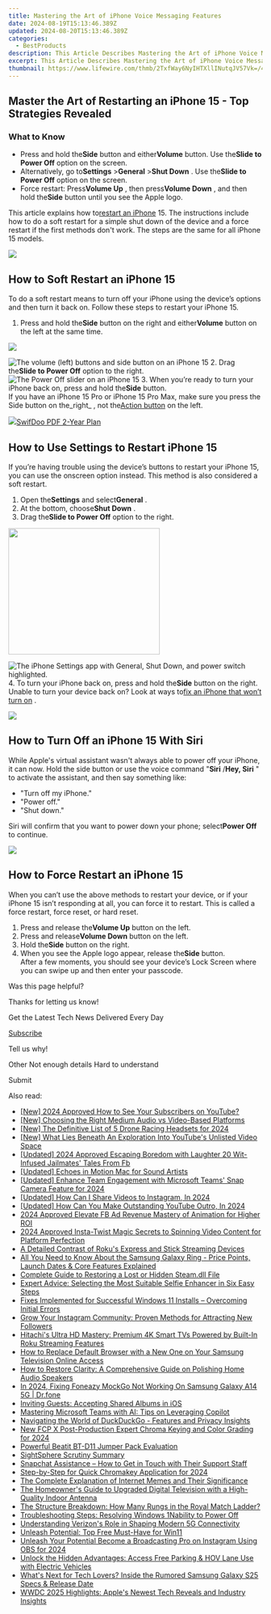 ```yaml
---
title: Mastering the Art of iPhone Voice Messaging Features
date: 2024-08-19T15:13:46.389Z
updated: 2024-08-20T15:13:46.389Z
categories:
  - BestProducts
description: This Article Describes Mastering the Art of iPhone Voice Messaging Features
excerpt: This Article Describes Mastering the Art of iPhone Voice Messaging Features
thumbnail: https://www.lifewire.com/thmb/2TxfWay6NyIHTXllINutqJV57Vk=/400x300/filters:no_upscale():max_bytes(150000):strip_icc():format(webp)/Voice-Message-iPhone-Messages-5199864-ea3622a8051c486ca45c3bbe2b7f30d6.jpg
---
```


## Master the Art of Restarting an iPhone 15 - Top Strategies Revealed
### What to Know

* Press and hold the**Side** button and either**Volume** button. Use the**Slide to Power Off** option on the screen.
* Alternatively, go to**Settings** \>**General** \>**Shut Down** . Use the**Slide to Power Off** option on the screen.
* Force restart: Press**Volume Up** , then press**Volume Down** , and then hold the**Side** button until you see the Apple logo.

 This article explains how to[restart an iPhone](https://www.lifewire.com/how-to-restart-iphone-2000288) 15\. The instructions include how to do a soft restart for a simple shut down of the device and a force restart if the first methods don't work. The steps are the same for all iPhone 15 models.

<!-- affiliate ads begin -->
<a href="https://secure.2checkout.com/order/checkout.php?PRODS=4940312&QTY=1&AFFILIATE=108875&CART=1"><img src="https://secure.avangate.com/images/merchant/333ac5d90817d69113471fbb6e531bee/sps-partnership-728x90eng.png" border="0"></a>
<!-- affiliate ads end -->
## How to Soft Restart an iPhone 15

 To do a soft restart means to turn off your iPhone using the device’s options and then turn it back on. Follow these steps to restart your iPhone 15.

1. Press and hold the**Side** button on the right and either**Volume** button on the left at the same time.  
<!-- affiliate ads begin -->
<a href="https://secure.2checkout.com/order/checkout.php?PRODS=4620778&QTY=1&AFFILIATE=108875&CART=1"><img src="https://secure.avangate.com/images/merchant/07dd4d5a72f5740ef0f035f201951476/300__250banner.jpg" border="0"></a>
<!-- affiliate ads end -->
![The volume (left) buttons and side button on an iPhone 15](https://www.lifewire.com/thmb/TmHUOU_P6SpM3wMTkgaBlQ6knbg=/1500x0/filters:no_upscale():max_bytes(150000):strip_icc():format(webp)/Side-and-Volume-buttons-on-iPhone-15-Pro-ce7f29a6f4bb4cf3bb66ea8b0b928ba3.jpg)
2. Drag the**Slide to Power Off** option to the right.  
![The Power Off slider on an iPhone 15](https://www.lifewire.com/thmb/_gkqlHLFwAAe43qTejESczVRQeE=/1500x0/filters:no_upscale():max_bytes(150000):strip_icc():format(webp)/iPhone15-Power-Off-Slider-8662940-84a3f064e5dc4278b8c8abb4a8bcbf56-a833a36d8094471694b628adb004cc60.jpg)
3. When you’re ready to turn your iPhone back on, press and hold the**Side** button.  
 If you have an iPhone 15 Pro or iPhone 15 Pro Max, make sure you press the Side button on the_right_ , not the[Action button](https://www.lifewire.com/use-action-button-on-iphone-15-pro-7972021) on the left.

<!-- affiliate ads begin -->
<a href="https://purchase.swifdoo.com/order/checkout.php?PRODS=40002580&QTY=1&AFFILIATE=108875&CART=1"><img src="https://secure.avangate.com/images/merchant/8b932759a5a04ddb34bf79e3f9072e4b/products/3_Product%20box%20white-1024x1024.png" border="0">SwifDoo PDF 2-Year Plan</a>
<!-- affiliate ads end -->
## How to Use Settings to Restart iPhone 15

 If you’re having trouble using the device’s buttons to restart your iPhone 15, you can use the onscreen option instead. This method is also considered a soft restart.

1. Open the**Settings** and select**General** .
2. At the bottom, choose**Shut Down** .
3. Drag the**Slide to Power Off** option to the right.  
<!-- affiliate ads begin -->
<a href="https://boody-eco-wear.pxf.io/c/5597632/1567905/13846" target="_top" id="1567905"><img src="//a.impactradius-go.com/display-ad/13846-1567905" border="0" alt="" width="300" height="250"/></a><img height="0" width="0" src="https://imp.pxf.io/i/5597632/1567905/13846" style="position:absolute;visibility:hidden;" border="0" />
<!-- affiliate ads end -->
![The iPhone Settings app with General, Shut Down, and power switch highlighted.](https://www.lifewire.com/thmb/qkqSasRdubWydWHUBG5CkQeJstI=/1500x0/filters:no_upscale():max_bytes(150000):strip_icc():format(webp)/Turn-Of-iPhone-15-Pro-in-Settings-6be83e8413504c42b9bc2f146153f7da.jpg)
4. To turn your iPhone back on, press and hold the**Side** button on the right.  
 Unable to turn your device back on? Look at ways to[fix an iPhone that won’t turn on](https://www.lifewire.com/what-to-do-when-your-iphone-wont-turn-on-2000281) .

<!-- affiliate ads begin -->
<a href="https://secure.2checkout.com/order/checkout.php?PRODS=3546200&QTY=1&AFFILIATE=108875&CART=1"><img src="http://www.binteko.com/sites/default/files/banner01_468x60a.gif" border="0"></a>
<!-- affiliate ads end -->
## How to Turn Off an iPhone 15 With Siri

 While Apple's virtual assistant wasn't always able to power off your iPhone, it can now. Hold the side button or use the voice command "**Siri** /**Hey, Siri** " to activate the assistant, and then say something like:

* "Turn off my iPhone."
* "Power off."
* "Shut down."

 Siri will confirm that you want to power down your phone; select**Power Off** to continue.

<!-- affiliate ads begin -->
<a href="https://shop.systoolsgroup.com/affiliate.php?ACCOUNT=SYSTOOBY&AFFILIATE=108875&PATH=https%3A%2F%2Fwww.systoolsgroup.com%3FAFFILIATE%3D108875%26RESOURCE%3D%2BSysTools%2BOutlook%2BRecovery"><img src="https://www.systoolsgroup.com/box/outlook-recovery.png" border="0"></a>
<!-- affiliate ads end -->
## How to Force Restart an iPhone 15

 When you can’t use the above methods to restart your device, or if your iPhone 15 isn’t responding at all, you can force it to restart. This is called a force restart, force reset, or hard reset.

1. Press and release the**Volume Up** button on the left.
2. Press and release**Volume Down** button on the left.
3. Hold the**Side** button on the right.
4. When you see the Apple logo appear, release the**Side** button.  
 After a few moments, you should see your device’s Lock Screen where you can swipe up and then enter your passcode.

Was this page helpful?

Thanks for letting us know!

 Get the Latest Tech News Delivered Every Day

[Subscribe](https://www.lifewire.com/#)

Tell us why!

 Other  Not enough details  Hard to understand

 Submit

<ins class="adsbygoogle"
     style="display:block"
     data-ad-format="autorelaxed"
     data-ad-client="ca-pub-7571918770474297"
     data-ad-slot="1223367746"></ins>



<ins class="adsbygoogle"
     style="display:block"
     data-ad-client="ca-pub-7571918770474297"
     data-ad-slot="8358498916"
     data-ad-format="auto"
     data-full-width-responsive="true"></ins>

<span class="atpl-alsoreadstyle">Also read:</span>
<div><ul>
<li><a href="https://eaxpv-info.techidaily.com/1717722999994-new-2024-approved-how-to-see-your-subscribers-on-youtube/"><u>[New] 2024 Approved  How to See Your Subscribers on YouTube?</u></a></li>
<li><a href="https://fox-links.techidaily.com/new-choosing-the-right-medium-audio-vs-video-based-platforms/"><u>[New] Choosing the Right Medium  Audio vs Video-Based Platforms</u></a></li>
<li><a href="https://vp-tips.techidaily.com/new-the-definitive-list-of-5-drone-racing-headsets-for-2024/"><u>[New] The Definitive List of 5 Drone Racing Headsets for 2024</u></a></li>
<li><a href="https://facebook-video-share.techidaily.com/new-what-lies-beneath-an-exploration-into-youtubes-unlisted-video-space/"><u>[New] What Lies Beneath  An Exploration Into YouTube's Unlisted Video Space</u></a></li>
<li><a href="https://facebook-clips.techidaily.com/updated-2024-approved-escaping-boredom-with-laughter-20-wit-infused-jailmates-tales-from-fb/"><u>[Updated] 2024 Approved  Escaping Boredom with Laughter  20 Wit-Infused Jailmates' Tales From Fb</u></a></li>
<li><a href="https://screen-video-capture.techidaily.com/updated-echoes-in-motion-mac-for-sound-artists/"><u>[Updated] Echoes in Motion  Mac for Sound Artists</u></a></li>
<li><a href="https://snapchat-videos.techidaily.com/updated-enhance-team-engagement-with-microsoft-teams-snap-camera-feature-for-2024/"><u>[Updated] Enhance Team Engagement with Microsoft Teams' Snap Camera Feature for 2024</u></a></li>
<li><a href="https://facebook-video-content.techidaily.com/updated-how-can-i-share-videos-to-instagram-in-2024/"><u>[Updated] How Can I Share Videos to Instagram, In 2024</u></a></li>
<li><a href="https://eaxpv-info.techidaily.com/updated-how-can-you-make-outstanding-youtube-outro-in-2024/"><u>[Updated] How Can You Make Outstanding YouTube Outro, In 2024</u></a></li>
<li><a href="https://facebook-clips.techidaily.com/2024-approved-elevate-fb-ad-revenue-mastery-of-animation-for-higher-roi/"><u>2024 Approved  Elevate FB Ad Revenue  Mastery of Animation for Higher ROI</u></a></li>
<li><a href="https://instagram-video-recordings.techidaily.com/2024-approved-insta-twist-magic-secrets-to-spinning-video-content-for-platform-perfection/"><u>2024 Approved  Insta-Twist Magic  Secrets to Spinning Video Content for Platform Perfection</u></a></li>
<li><a href="https://tech-recovery.techidaily.com/a-detailed-contrast-of-rokus-express-and-stick-streaming-devices/"><u>A Detailed Contrast of Roku's Express and Stick Streaming Devices</u></a></li>
<li><a href="https://tech-recovery.techidaily.com/all-you-need-to-know-about-the-samsung-galaxy-ring-price-points-launch-dates-and-core-features-explained/"><u>All You Need to Know About the Samsung Galaxy Ring - Price Points, Launch Dates & Core Features Explained</u></a></li>
<li><a href="https://tech-recovery.techidaily.com/complete-guide-to-restoring-a-lost-or-hidden-steamdll-file/"><u>Complete Guide to Restoring a Lost or Hidden Steam.dll File</u></a></li>
<li><a href="https://tech-recovery.techidaily.com/expert-advice-selecting-the-most-suitable-selfie-enhancer-in-six-easy-steps/"><u>Expert Advice: Selecting the Most Suitable Selfie Enhancer in Six Easy Steps</u></a></li>
<li><a href="https://techidaily.com/fixes-implemented-for-successful-windows-11-installs-overcoming-initial-errors/"><u>Fixes Implemented for Successful Windows 11 Installs – Overcoming Initial Errors</u></a></li>
<li><a href="https://tech-recovery.techidaily.com/grow-your-instagram-community-proven-methods-for-attracting-new-followers/"><u>Grow Your Instagram Community: Proven Methods for Attracting New Followers</u></a></li>
<li><a href="https://tech-recovery.techidaily.com/hitachis-ultra-hd-mastery-premium-4k-smart-tvs-powered-by-built-in-roku-streaming-features/"><u>Hitachi's Ultra HD Mastery: Premium 4K Smart TVs Powered by Built-In Roku Streaming Features</u></a></li>
<li><a href="https://tech-recovery.techidaily.com/how-to-replace-default-browser-with-a-new-one-on-your-samsung-television-online-access/"><u>How to Replace Default Browser with a New One on Your Samsung Television Online Access</u></a></li>
<li><a href="https://tech-recovery.techidaily.com/how-to-restore-clarity-a-comprehensive-guide-on-polishing-home-audio-speakers/"><u>How to Restore Clarity: A Comprehensive Guide on Polishing Home Audio Speakers</u></a></li>
<li><a href="https://review-topics.techidaily.com/in-2024-fixing-foneazy-mockgo-not-working-on-samsung-galaxy-a14-5g-drfone-by-drfone-virtual-android/"><u>In 2024, Fixing Foneazy MockGo Not Working On Samsung Galaxy A14 5G | Dr.fone</u></a></li>
<li><a href="https://tech-recovery.techidaily.com/inviting-guests-accepting-shared-albums-in-ios/"><u>Inviting Guests: Accepting Shared Albums in iOS</u></a></li>
<li><a href="https://tech-recovery.techidaily.com/mastering-microsoft-teams-with-ai-tips-on-leveraging-copilot/"><u>Mastering Microsoft Teams with AI: Tips on Leveraging Copilot</u></a></li>
<li><a href="https://tech-recovery.techidaily.com/navigating-the-world-of-duckduckgo-features-and-privacy-insights/"><u>Navigating the World of DuckDuckGo - Features and Privacy Insights</u></a></li>
<li><a href="https://ai-video-tools.techidaily.com/new-fcp-x-post-production-expert-chroma-keying-and-color-grading-for-2024/"><u>New FCP X Post-Production Expert Chroma Keying and Color Grading for 2024</u></a></li>
<li><a href="https://buynow-info.techidaily.com/powerful-beatit-bt-d11-jumper-pack-evaluation/"><u>Powerful Beatit BT-D11 Jumper Pack Evaluation</u></a></li>
<li><a href="https://extra-lessons.techidaily.com/sightsphere-scrutiny-summary/"><u>SightSphere Scrutiny Summary</u></a></li>
<li><a href="https://tech-recovery.techidaily.com/snapchat-assistance-how-to-get-in-touch-with-their-support-staff/"><u>Snapchat Assistance – How to Get in Touch with Their Support Staff</u></a></li>
<li><a href="https://youtube-lab.techidaily.com/by-step-for-quick-chromakey-application-for-2024/"><u>Step-by-Step for Quick Chromakey Application for 2024</u></a></li>
<li><a href="https://tech-recovery.techidaily.com/the-complete-explanation-of-internet-memes-and-their-significance/"><u>The Complete Explanation of Internet Memes and Their Significance</u></a></li>
<li><a href="https://tech-recovery.techidaily.com/the-homeowners-guide-to-upgraded-digital-television-with-a-high-quality-indoor-antenna/"><u>The Homeowner's Guide to Upgraded Digital Television with a High-Quality Indoor Antenna</u></a></li>
<li><a href="https://tech-recovery.techidaily.com/the-structure-breakdown-how-many-rungs-in-the-royal-match-ladder/"><u>The Structure Breakdown: How Many Rungs in the Royal Match Ladder?</u></a></li>
<li><a href="https://tech-recovery.techidaily.com/troubleshooting-steps-resolving-windows-1nability-to-power-off/"><u>Troubleshooting Steps: Resolving Windows 1Nability to Power Off</u></a></li>
<li><a href="https://tech-recovery.techidaily.com/understanding-verizons-role-in-shaping-modern-5g-connectivity/"><u>Understanding Verizon's Role in Shaping Modern 5G Connectivity</u></a></li>
<li><a href="https://win11.techidaily.com/unleash-potential-top-free-must-have-for-win11/"><u>Unleash Potential: Top Free Must-Have for Win11</u></a></li>
<li><a href="https://screen-sharing-recording.techidaily.com/unleash-your-potential-become-a-broadcasting-pro-on-instagram-using-obs-for-2024/"><u>Unleash Your Potential  Become a Broadcasting Pro on Instagram Using OBS for 2024</u></a></li>
<li><a href="https://tech-recovery.techidaily.com/unlock-the-hidden-advantages-access-free-parking-and-hov-lane-use-with-electric-vehicles/"><u>Unlock the Hidden Advantages: Access Free Parking & HOV Lane Use with Electric Vehicles</u></a></li>
<li><a href="https://tech-recovery.techidaily.com/whats-next-for-tech-lovers-inside-the-rumored-samsung-galaxy-s25-specs-and-release-date/"><u>What's Next for Tech Lovers? Inside the Rumored Samsung Galaxy S25 Specs & Release Date</u></a></li>
<li><a href="https://tech-recovery.techidaily.com/wwdc-2025-highlights-apples-newest-tech-reveals-and-industry-insights/"><u>WWDC 2025 Highlights: Apple's Newest Tech Reveals and Industry Insights</u></a></li>
</ul></div>

